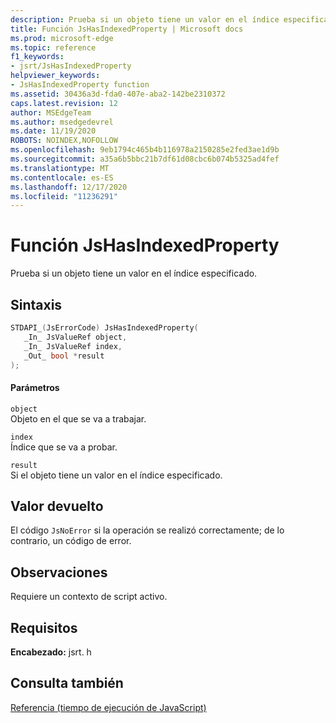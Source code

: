 ```yaml
---
description: Prueba si un objeto tiene un valor en el índice especificado.
title: Función JsHasIndexedProperty | Microsoft docs
ms.prod: microsoft-edge
ms.topic: reference
f1_keywords:
- jsrt/JsHasIndexedProperty
helpviewer_keywords:
- JsHasIndexedProperty function
ms.assetid: 30436a3d-fda0-407e-aba2-142be2310372
caps.latest.revision: 12
author: MSEdgeTeam
ms.author: msedgedevrel
ms.date: 11/19/2020
ROBOTS: NOINDEX,NOFOLLOW
ms.openlocfilehash: 9eb1794c465b4b116978a2150285e2fed3ae1d9b
ms.sourcegitcommit: a35a6b5bbc21b7df61d08cbc6b074b5325ad4fef
ms.translationtype: MT
ms.contentlocale: es-ES
ms.lasthandoff: 12/17/2020
ms.locfileid: "11236291"
---
```

# Función JsHasIndexedProperty

Prueba si un objeto tiene un valor en el índice especificado.  
  
## Sintaxis  
  
```cpp  
STDAPI_(JsErrorCode) JsHasIndexedProperty(  
   _In_ JsValueRef object,  
   _In_ JsValueRef index,  
   _Out_ bool *result  
);  
```  
  
#### Parámetros  
 `object`  
 Objeto en el que se va a trabajar.  
  
 `index`  
 Índice que se va a probar.  
  
 `result`  
 Si el objeto tiene un valor en el índice especificado.  
  
## Valor devuelto  
 El código `JsNoError` si la operación se realizó correctamente; de lo contrario, un código de error.  
  
## Observaciones  
 Requiere un contexto de script activo.  
  
## Requisitos  
 **Encabezado:** jsrt. h  
  
## Consulta también  
 [Referencia (tiempo de ejecución de JavaScript)](../chakra-hosting/reference-javascript-runtime.md)
